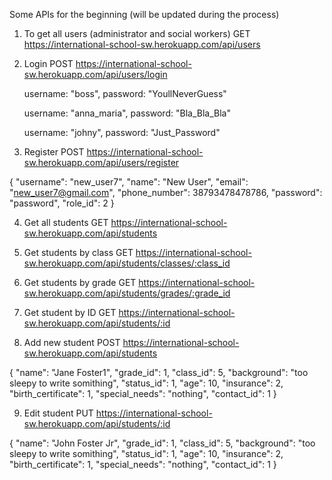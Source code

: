 Some APIs for the beginning (will be updated during the process)

1. To get all users (administrator and social workers)
GET    https://international-school-sw.herokuapp.com/api/users

2. Login 
POST  https://international-school-sw.herokuapp.com/api/users/login

    username: "boss", 
    password: "YoullNeverGuess"

    username: "anna_maria", 
    password: "Bla_Bla_Bla"

    username: "johny", 
    password: "Just_Password"

3. Register 
POST  https://international-school-sw.herokuapp.com/api/users/register

{
	"username": "new_user7", 
  "name": "New User", 
  "email": "new_user7@gmail.com", 
  "phone_number": 38793478478786, 
  "password": "password",
	"role_id": 2
}

4. Get all students
GET https://international-school-sw.herokuapp.com/api/students

5. Get students by class
GET https://international-school-sw.herokuapp.com/api/students/classes/:class_id

6. Get students by grade
GET https://international-school-sw.herokuapp.com/api/students/grades/:grade_id

7. Get student by ID
GET https://international-school-sw.herokuapp.com/api/students/:id

8. Add new student
POST https://international-school-sw.herokuapp.com/api/students

{
  "name": "Jane Foster1",
  "grade_id": 1,
  "class_id": 5,
  "background": "too sleepy to write somithing",
  "status_id": 1,
  "age": 10,
  "insurance": 2,
  "birth_certificate": 1,
  "special_needs": "nothing",
  "contact_id": 1
}

9. Edit student
PUT https://international-school-sw.herokuapp.com/api/students/:id

{
  "name": "John Foster Jr",
  "grade_id": 1,
  "class_id": 5,
  "background": "too sleepy to write somithing",
  "status_id": 1,
  "age": 10,
  "insurance": 2,
  "birth_certificate": 1,
  "special_needs": "nothing",
  "contact_id": 1
}